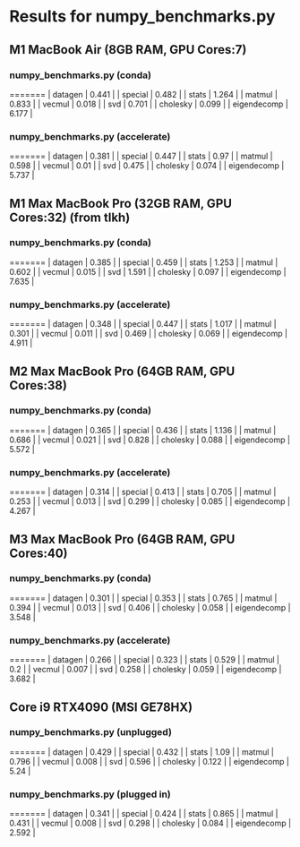 # Results for numpy_benchmarks.py

## M1 MacBook Air (8GB RAM, GPU Cores:7)

### numpy_benchmarks.py (conda)
=======
| datagen | 0.441 |
| special | 0.482 |
| stats | 1.264 |
| matmul | 0.833 |
| vecmul | 0.018 |
| svd | 0.701 |
| cholesky | 0.099 |
| eigendecomp | 6.177 |

### numpy_benchmarks.py (accelerate)
=======
| datagen | 0.381 |
| special | 0.447 |
| stats | 0.97 |
| matmul | 0.598 |
| vecmul | 0.01 |
| svd | 0.475 |
| cholesky | 0.074 |
| eigendecomp | 5.737 |


## M1 Max MacBook Pro (32GB RAM, GPU Cores:32) (from tlkh)

### numpy_benchmarks.py (conda)
=======
| datagen | 0.385 |
| special | 0.459 |
| stats | 1.253 |
| matmul | 0.602 |
| vecmul | 0.015 |
| svd | 1.591 |
| cholesky | 0.097 |
| eigendecomp | 7.635 |

### numpy_benchmarks.py (accelerate)
=======
| datagen | 0.348 |
| special | 0.447 |
| stats | 1.017 |
| matmul | 0.301 |
| vecmul | 0.011 |
| svd | 0.469 |
| cholesky | 0.069 |
| eigendecomp | 4.911 |


## M2 Max MacBook Pro (64GB RAM, GPU Cores:38)

### numpy_benchmarks.py (conda)
=======
| datagen | 0.365 |
| special | 0.436 |
| stats | 1.136 |
| matmul | 0.686 |
| vecmul | 0.021 |
| svd | 0.828 |
| cholesky | 0.088 |
| eigendecomp | 5.572 |

### numpy_benchmarks.py (accelerate)
=======
| datagen | 0.314 |
| special | 0.413 |
| stats | 0.705 |
| matmul | 0.253 |
| vecmul | 0.013 |
| svd | 0.299 |
| cholesky | 0.085 |
| eigendecomp | 4.267 |


## M3 Max MacBook Pro (64GB RAM, GPU Cores:40)

### numpy_benchmarks.py (conda)
=======
| datagen | 0.301 |
| special | 0.353 |
| stats | 0.765 |
| matmul | 0.394 |
| vecmul | 0.013 |
| svd | 0.406 |
| cholesky | 0.058 |
| eigendecomp | 3.548 |

### numpy_benchmarks.py (accelerate)
=======
| datagen | 0.266 |
| special | 0.323 |
| stats | 0.529 |
| matmul | 0.2 |
| vecmul | 0.007 |
| svd | 0.258 |
| cholesky | 0.059 |
| eigendecomp | 3.682 |

## Core i9 RTX4090 (MSI GE78HX)

### numpy_benchmarks.py (unplugged)
=======
| datagen | 0.429 |
| special | 0.432 |
| stats | 1.09 |
| matmul | 0.796 |
| vecmul | 0.008 |
| svd | 0.596 |
| cholesky | 0.122 |
| eigendecomp | 5.24 |

### numpy_benchmarks.py (plugged in)
=======
| datagen | 0.341 |
| special | 0.424 |
| stats | 0.865 |
| matmul | 0.431 |
| vecmul | 0.008 |
| svd | 0.298 |
| cholesky | 0.084 |
| eigendecomp | 2.592 |


